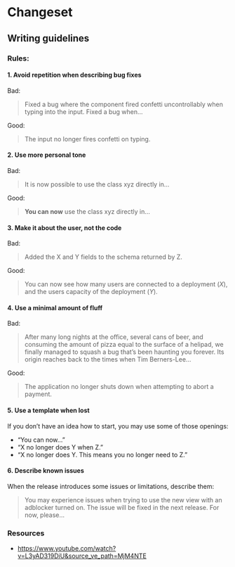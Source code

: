 # Changeset

## Writing guidelines

### Rules:

#### 1. Avoid repetition when describing bug fixes

Bad:

> Fixed a bug where the component fired confetti uncontrollably when typing into the input. Fixed a bug when...

Good:

> The input no longer fires confetti on typing.

#### 2. Use more personal tone

Bad:

> It is now possible to use the class xyz directly in…

Good:

> **You can now** use the class xyz directly in…

#### 3. Make it about the user, not the code

Bad:

> Added the X and Y fields to the schema returned by Z.

Good:

> You can now see how many users are connected to a deployment (*X*), and the users capacity of the deployment (*Y*).

#### 4. Use a minimal amount of fluff

Bad:

> After many long nights at the office, several cans of beer, and consuming the amount of pizza equal to the surface of a helipad, we finally managed to squash a bug that’s been haunting you forever. Its origin reaches back to the times when Tim Berners-Lee…

Good:

> The application no longer shuts down when attempting to abort a payment.

#### 5. Use a template when lost

If you don’t have an idea how to start, you may use some of those openings:

- “You can now…”
- “X no longer does Y when Z.”
- “X no longer does Y. This means you no longer need to Z.”

#### 6. Describe known issues

When the release introduces some issues or limitations, describe them:

> You may experience issues when trying to use the new view with an adblocker turned on. The issue will be fixed in the next release. For now, please…

### Resources
- https://www.youtube.com/watch?v=L3yAD319DiU&source_ve_path=MjM4NTE
